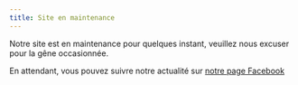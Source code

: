 ```yaml
---
title: Site en maintenance
---
```

Notre site est en maintenance pour quelques instant, veuillez nous excuser pour la gêne occasionnée.

En attendant, vous pouvez suivre notre actualité sur [notre page Facebook](https://www.facebook.com/amap.hautenormandie)
